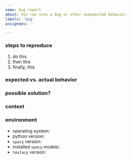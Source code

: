 ```yaml
---
name: bug report
about: You ran into a bug or other unexpected behavior.
labels: 'bug'
assignees: ''

---
```


### steps to reproduce
<!--- Provide an unambiguous set of steps to reproduce this bug. Include a minimal code example, if applicable. -->

1. do this
2. then this
3. finally, this

### expected vs. actual behavior
<!-- Provide a clear and concise description of what you expected to happen, and what actually happened. -->

### possible solution?
<!--- Not required, but feel free to suggest a fix and/or reason for the bug. -->

### context
<!--- Explain what you're trying to accomplish and how has this issue affects that work, to help us come up with a solution that's useful in real-world use cases. -->

### environment
<!--- Include relevant details about the environment in which you experienced the bug. For convenience, copy-paste the output of `textacy.utils.print_markdown(textacy.utils.get_config())`. -->

- operating system:
- python version:
- `spacy` version:
- installed `spacy` models:
- `textacy` version:
